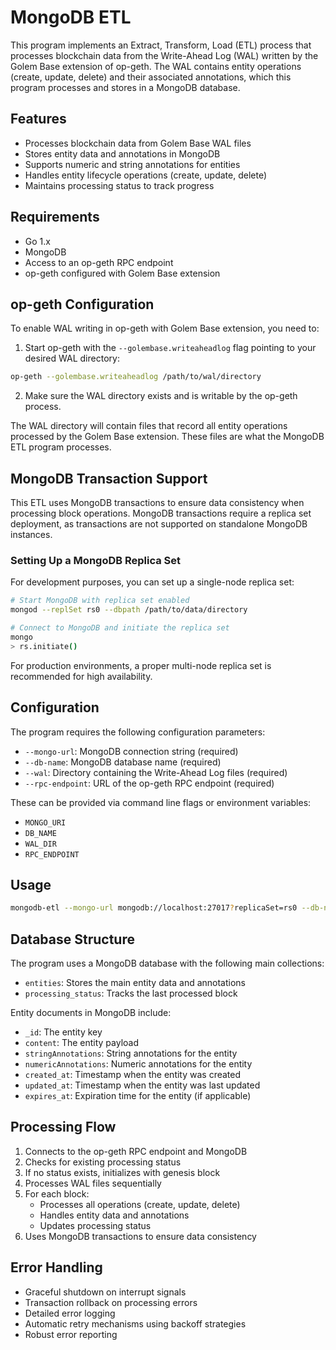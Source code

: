 # MongoDB ETL

This program implements an Extract, Transform, Load (ETL) process that processes blockchain data from the Write-Ahead Log (WAL) written by the Golem Base extension of op-geth. The WAL contains entity operations (create, update, delete) and their associated annotations, which this program processes and stores in a MongoDB database.

## Features

- Processes blockchain data from Golem Base WAL files
- Stores entity data and annotations in MongoDB
- Supports numeric and string annotations for entities
- Handles entity lifecycle operations (create, update, delete)
- Maintains processing status to track progress

## Requirements

- Go 1.x
- MongoDB
- Access to an op-geth RPC endpoint
- op-geth configured with Golem Base extension

## op-geth Configuration

To enable WAL writing in op-geth with Golem Base extension, you need to:

1. Start op-geth with the `--golembase.writeaheadlog` flag pointing to your desired WAL directory:
```bash
op-geth --golembase.writeaheadlog /path/to/wal/directory
```

2. Make sure the WAL directory exists and is writable by the op-geth process.

The WAL directory will contain files that record all entity operations processed by the Golem Base extension. These files are what the MongoDB ETL program processes.

## MongoDB Transaction Support

This ETL uses MongoDB transactions to ensure data consistency when processing block operations. MongoDB transactions require a replica set deployment, as transactions are not supported on standalone MongoDB instances.

### Setting Up a MongoDB Replica Set

For development purposes, you can set up a single-node replica set:

```bash
# Start MongoDB with replica set enabled
mongod --replSet rs0 --dbpath /path/to/data/directory

# Connect to MongoDB and initiate the replica set
mongo
> rs.initiate()
```

For production environments, a proper multi-node replica set is recommended for high availability.

## Configuration

The program requires the following configuration parameters:

- `--mongo-url`: MongoDB connection string (required)
- `--db-name`: MongoDB database name (required)
- `--wal`: Directory containing the Write-Ahead Log files (required)
- `--rpc-endpoint`: URL of the op-geth RPC endpoint (required)

These can be provided via command line flags or environment variables:
- `MONGO_URI`
- `DB_NAME`
- `WAL_DIR`
- `RPC_ENDPOINT`

## Usage

```bash
mongodb-etl --mongo-url mongodb://localhost:27017?replicaSet=rs0 --db-name golembase --wal ./wal --rpc-endpoint http://localhost:8545
```

## Database Structure

The program uses a MongoDB database with the following main collections:

- `entities`: Stores the main entity data and annotations
- `processing_status`: Tracks the last processed block

Entity documents in MongoDB include:
- `_id`: The entity key
- `content`: The entity payload
- `stringAnnotations`: String annotations for the entity
- `numericAnnotations`: Numeric annotations for the entity
- `created_at`: Timestamp when the entity was created
- `updated_at`: Timestamp when the entity was last updated
- `expires_at`: Expiration time for the entity (if applicable)

## Processing Flow

1. Connects to the op-geth RPC endpoint and MongoDB
2. Checks for existing processing status
3. If no status exists, initializes with genesis block
4. Processes WAL files sequentially
5. For each block:
   - Processes all operations (create, update, delete)
   - Handles entity data and annotations
   - Updates processing status
6. Uses MongoDB transactions to ensure data consistency

## Error Handling

- Graceful shutdown on interrupt signals
- Transaction rollback on processing errors
- Detailed error logging
- Automatic retry mechanisms using backoff strategies
- Robust error reporting 
